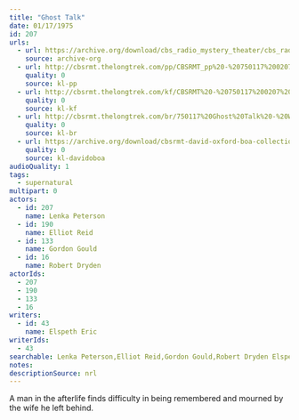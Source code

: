 ```yaml
---
title: "Ghost Talk"
date: 01/17/1975
id: 207
urls: 
  - url: https://archive.org/download/cbs_radio_mystery_theater/cbs_radio_mystery_theater-0201-0250.zip/cbs_radio_mystery_theater-0201-0250%2Fcbsrmt_0207_ghost_talk.mp3
    source: archive-org
  - url: http://cbsrmt.thelongtrek.com/pp/CBSRMT_pp%20-%20750117%200207%20Ghost%20Talk.mp3
    quality: 0
    source: kl-pp
  - url: http://cbsrmt.thelongtrek.com/kf/CBSRMT%20-%20750117%200207%20Ghost%20Talk_kf.mp3
    quality: 0
    source: kl-kf
  - url: http://cbsrmt.thelongtrek.com/br/750117%20Ghost%20Talk%20-%20WOR.mp3
    quality: 0
    source: kl-br
  - url: https://archive.org/download/cbsrmt-david-oxford-boa-collection/CBSRMT-750117-0207-Ghost-Talk-(64-44)_kf-{BoA}.mp3
    quality: 0
    source: kl-davidoboa
audioQuality: 1
tags: 
  - supernatural
multipart: 0
actors:  
  - id: 207
    name: Lenka Peterson  
  - id: 190
    name: Elliot Reid  
  - id: 133
    name: Gordon Gould  
  - id: 16
    name: Robert Dryden
actorIds:  
  - 207  
  - 190  
  - 133  
  - 16
writers:  
  - id: 43
    name: Elspeth Eric
writerIds:  
  - 43
searchable: Lenka Peterson,Elliot Reid,Gordon Gould,Robert Dryden Elspeth Eric
notes: 
descriptionSource: nrl
---
```

A man in the afterlife finds difficulty in being remembered and mourned by the wife he left behind.